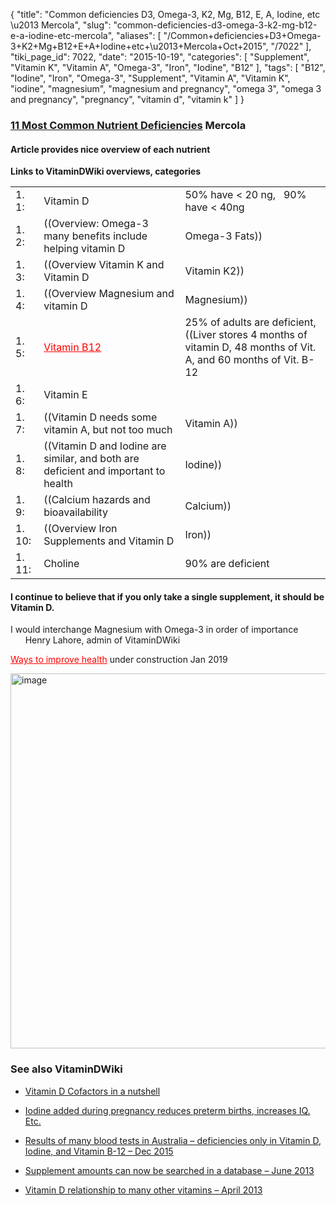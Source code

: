 {
    "title": "Common deficiencies D3, Omega-3, K2, Mg, B12, E, A, Iodine, etc \u2013 Mercola",
    "slug": "common-deficiencies-d3-omega-3-k2-mg-b12-e-a-iodine-etc-mercola",
    "aliases": [
        "/Common+deficiencies+D3+Omega-3+K2+Mg+B12+E+A+Iodine+etc+\u2013+Mercola+Oct+2015",
        "/7022"
    ],
    "tiki_page_id": 7022,
    "date": "2015-10-19",
    "categories": [
        "Supplement",
        "Vitamin K",
        "Vitamin A",
        "Omega-3",
        "Iron",
        "Iodine",
        "B12"
    ],
    "tags": [
        "B12",
        "Iodine",
        "Iron",
        "Omega-3",
        "Supplement",
        "Vitamin A",
        "Vitamin K",
        "iodine",
        "magnesium",
        "magnesium and pregnancy",
        "omega 3",
        "omega 3 and pregnancy",
        "pregnancy",
        "vitamin d",
        "vitamin k"
    ]
}


### [11 Most Common Nutrient Deficiencies](http://articles.mercola.com/sites/articles/archive/2015/10/19/most-common-nutrient-deficiencies.aspx?e_cid=20151019Z1_DNL_art_1&utm_source=dnl&utm_medium=email&utm_content=art1&utm_campaign=20151019Z1&et_cid=DM88606&et_rid=1175652101) Mercola

#### Article provides nice overview of each nutrient

 **Links to VitaminDWiki overviews, categories** 

| | | |
| --- | --- | --- |
| 1. 1: | Vitamin D  | 50% have < 20 ng, &nbsp; 90% have < 40ng |
| 1. 2:  | ((Overview: Omega-3 many benefits include helping vitamin D | Omega-3 Fats))  |  |
| 1. 3:  | ((Overview Vitamin K and Vitamin D | Vitamin K2)) |  |
| 1. 4: | ((Overview Magnesium and vitamin D | Magnesium))  | 80%  are deficient |
| 1. 5: | <a href="/posts/vitamin-b12" style="color: red; text-decoration: underline;" title="This post/category does not exist yet: Vitamin B12">Vitamin B12</a>  | 25% of adults  are deficient, <br>((Liver stores 4 months of vitamin D, 48 months of Vit. A, and 60 months of Vit. B-12 | is stored in body for 60 months)) |
| 1. 6:  | Vitamin E |  |
| 1. 7:  | ((Vitamin D needs some vitamin A, but not too much | Vitamin A)) |  |
| 1. 8:  | ((Vitamin D and Iodine are similar, and both are deficient and important to health | Iodine)) | 40%  are deficient |
| 1. 9:  | ((Calcium hazards and bioavailability | Calcium)) | too much Ca can be a problem  |
| 1. 10:  | ((Overview Iron Supplements and Vitamin D | Iron))   | 25% of global population, <br>too much Iron can be a problem |
| 1. 11: | Choline  | 90%  are deficient |

 

#### I continue to believe that if you only take a single supplement, it should be Vitamin D.  
I would interchange Magnesium with Omega-3 in order of importance  
&nbsp; &nbsp; &nbsp; Henry Lahore, admin of VitaminDWiki

<a href="/posts/ways-to-improve-health" style="color: red; text-decoration: underline;" title="This post/category does not exist yet: Ways to improve health">Ways to improve health</a> under construction Jan 2019

<img src="/attachments/d3.mock.jpg" alt="image" width="600">

### See also VitaminDWiki

* [Vitamin D Cofactors in a nutshell](/posts/vitamin-d-cofactors-in-a-nutshell)

* [Iodine added during pregnancy reduces preterm births, increases IQ. Etc.](/posts/iodine-added-during-pregnancy-reduces-preterm-births-increases-iq-etc)

* [Results of many blood tests in Australia – deficiencies only in Vitamin D, Iodine, and Vitamin B-12 – Dec 2015](/posts/results-of-many-blood-tests-in-australia-deficiencies-only-in-vitamin-d-iodine-and-vitamin-b-12)

* [Supplement amounts can now be searched in a database – June 2013](/posts/supplement-amounts-can-now-be-searched-in-a-database)

* [Vitamin D relationship to many other vitamins – April 2013](/posts/vitamin-d-relationship-to-many-other-vitamins)